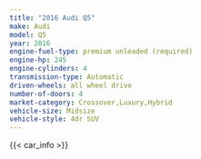 ```yaml
---
title: "2016 Audi Q5"
make: Audi
model: Q5
year: 2016
engine-fuel-type: premium unleaded (required)
engine-hp: 245
engine-cylinders: 4
transmission-type: Automatic
driven-wheels: all wheel drive
number-of-doors: 4
market-category: Crossover,Luxury,Hybrid
vehicle-size: Midsize
vehicle-style: 4dr SUV
---
```


{{< car_info >}}
